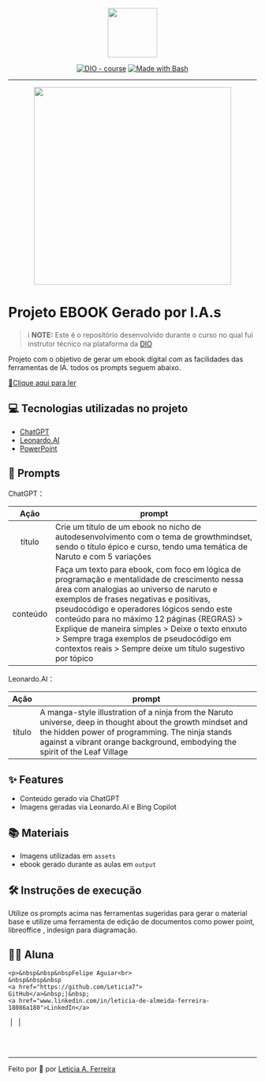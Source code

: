 <p align="center">
    <img width="100" src=".github/assets/banner.png">
</p>


<p align="center">
<a href="https://dio.me/"><img src="https://img.shields.io/badge/DIO-Course-28DA77?logo=youtube" alt="DIO - course"></a>
<a href="https://www.gnu.org/software/bash/" title="Go to Bash homepage"><img src="https://img.shields.io/badge/Prompt-Project-blue?logo=gnu-bash&amp;logoColor=white" alt="Made with Bash"></a></p>

-------


<p align="center">
<img 
    src="./assets/cover.png"
    width="400"  
/>
</p>

# Projeto EBOOK Gerado por I.A.s


 > ℹ️ **NOTE:** Este é o repositório desenvolvido durante o curso no qual fui instrutor técnico na plataforma da [DIO](https://dio.me)

Projeto com o objetivo de gerar um ebook digital com as facilidades das ferramentas de IA. todos os prompts
seguem abaixo.

<a href="https://github.com/Leticia7/lab-dio-ebook-IA/blob/main/output/Ebook_Growth_Mindset_Log_Prog.pdf" title="View PDF now"> 📕Clique aqui para ler</a>

## 💻 Tecnologias utilizadas no projeto

- [ChatGPT](https://chat.openai.com/) 
- [Leonardo.AI](https://leonardo.ai/)
- [PowerPoint](https://www.microsoft.com/en/microsoft-365/powerpoint)

## 🧠 Prompts


ChatGPT：

|   Ação   | prompt                                                                                                                                                                                                                                                                         |
| :------: | ------------------------------------------------------------------------------------------------------------------------------------------------------------------------------------------------------------------------------------------------------------------------------ |
|  título  | Crie um título de um ebook no nicho de autodesenvolvimento com o tema de growthmindset, sendo o título épico e curso, tendo uma temática de Naruto e com 5 variações                                                         |
| conteúdo | Faça um texto para ebook, com foco em lógica de programação e mentalidade de crescimento nessa área com analogias ao universo de naruto e exemplos de frases negativas e positivas, pseudocódigo e operadores lógicos sendo este conteúdo para no máximo 12 páginas {REGRAS} > Explique de maneira simples > Deixe o texto enxuto > Sempre traga exemplos de pseudocódigo em contextos reais > Sempre deixe um título sugestivo por tópico  |


Leonardo.AI：

|  Ação  | prompt                                                                                 |
| :----: | -------------------------------------------------------------------------------------- |
| título | A manga-style illustration of a ninja from the Naruto universe, deep in thought about the growth mindset and the hidden power of programming. The ninja stands against a vibrant orange background, embodying the spirit of the Leaf Village |

## ✨ Features

- Conteúdo gerado via ChatGPT
- Imagens geradas via Leonardo.AI e Bing Copilot

## 📚 Materiais

- Imagens utilizadas em `assets`
- ebook gerado durante as aulas em `output`

## 🛠️ Instruções de execução

Utilize os prompts acima nas ferramentas sugeridas para gerar o material base e utilize uma ferramenta de edição de documentos como power point, libreoffice , indesign para diagramação.

## 👩‍💻 Aluna

    <p>&nbsp&nbsp&nbspFelipe Aguiar<br>
    &nbsp&nbsp&nbsp
    <a href="https://github.com/Leticia7">
    GitHub</a>&nbsp;|&nbsp;
    <a href="www.linkedin.com/in/leticia-de-almeida-ferreira-18086a180">LinkedIn</a>
&nbsp;|&nbsp;
&nbsp;|&nbsp;</p>
</p>
<br/><br/>
<p>

---

Feito por 💜 por [Leticia A. Ferreira](https://github.com/Leticia7)
